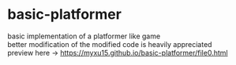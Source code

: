 # basic-platformer
basic implementation of a platformer like game
<br/>better modification of the modified code is heavily appreciated
<br/> preview here -> https://myxu15.github.io/basic-platformer/file0.html
